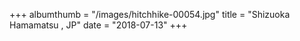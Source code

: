 +++
albumthumb = "/images/hitchhike-00054.jpg"
title = "Shizuoka Hamamatsu , JP"
date = "2018-07-13"
+++
